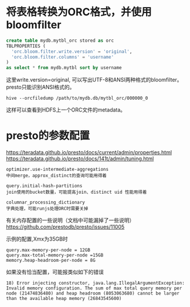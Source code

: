 # 将表格转换为ORC格式，并使用bloomfilter
```sql
create table mydb.mytbl_orc stored as orc
TBLPROPERTIES (
  'orc.bloom.filter.write.version' = 'original',
  'orc.bloom.filter.columns' = 'username'
) 
as select * from mydb.mytbl sort by username
```
这里write.version=original, 可以写出UTF-8和ANSI两种格式的bloomfilter。presto只能识别ANSI格式的。

```shell
hive --orcfiledump /path/to/mydb.db/mytbl_orc/000000_0
```
这样可以查看到HDFS上一个ORC文件的metadata。

# presto的参数配置
https://teradata.github.io/presto/docs/current/admin/properties.html
https://teradata.github.io/presto/docs/141t/admin/tuning.html

```
optimizer.use-intermediate-aggregations
中间merge，approx_distinct的查询可能用得着

query.initial-hash-partitions
join使用的bucket数量，可能提高join、distinct uid 性能用得着

columnar_processing_dictionary
字典处理，可能runjs处理ORC时需要关掉
```

有关内存配置的一些说明（文档中可能漏掉了一些说明）
https://github.com/prestodb/presto/issues/11005

示例的配置,Xmx为35GB时
```properties
query.max-memory-per-node = 12GB
query.max-total-memory-per-node =15GB
memory.heap-headroom-per-node = 8G
```
如果没有恰当配置，可能报类似如下的错误
```
18) Error injecting constructor, java.lang.IllegalArgumentException: Invalid memory configuration. The sum of max total query memory per node (21474836480) and heap headroom (8053063680) cannot be larger than the available heap memory (26843545600)
```
